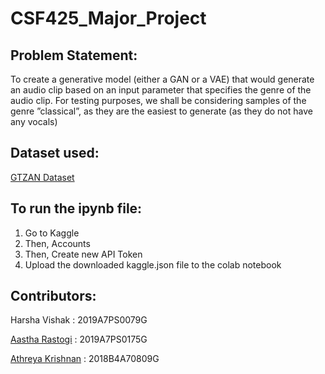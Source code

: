 # CSF425_Major_Project

## Problem Statement:

To create a generative model (either a GAN or a VAE) that would generate an audio clip based on an input parameter that specifies the genre of the audio clip. For testing purposes, we shall be considering samples of the genre ”classical”, as they are the easiest to generate (as they do not have any vocals)

## Dataset used: 

[GTZAN Dataset](https://www.kaggle.com/andradaolteanu/gtzan-dataset-music-genre-classification)

## To run the ipynb file:

1. Go to Kaggle
2. Then, Accounts
3. Then, Create new API Token
4. Upload the downloaded kaggle.json file to the colab notebook

## Contributors:

Harsha Vishak : 2019A7PS0079G

[Aastha Rastogi](https://github.com/astelrastogi) : 2019A7PS0175G

[Athreya Krishnan](https://github.com/athu15) : 2018B4A70809G
